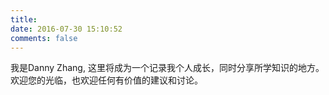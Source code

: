 ```yaml
---
title:
date: 2016-07-30 15:10:52
comments: false
---
```


我是Danny Zhang, 这里将成为一个记录我个人成长，同时分享所学知识的地方。欢迎您的光临，也欢迎任何有价值的建议和讨论。
